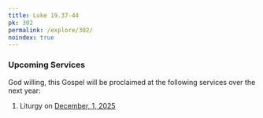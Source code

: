 ```yaml
---
title: Luke 19.37-44
pk: 302
permalink: /explore/302/
noindex: true
---
```


### Upcoming Services

God willing, this Gospel will be proclaimed at the following services over the next year:


1. Liturgy on [December,  1, 2025](https://orthocal.info/readings/gregorian/2025/12/01/)
